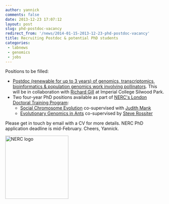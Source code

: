```yaml
---
author: yannick
comments: false
date: 2013-12-23 17:07:12
layout: post
slug: phd-postdoc-vacancy
redirect_from: '/news/2014-01-15-2013-12-23-phd-postdoc-vacancy'
title: Recruiting Postdoc & potential PhD students
categories:
 - labnews
 - genomics
 - jobs
---
```

Positions to be filled:

 * [Postdoc (renewable for up to 3 years) of genomics, transcriptomics, bioinformatics & population genomics work involving pollinators](/news/2014-10-31-pollinator-population-genomicist). This will be in collaboration with [Richard Gill](http://www3.imperial.ac.uk/people/r.gill) at Imperial College Silwood Park.
 * Two four-year PhD positions available as part of [NERC's London Doctoral Training Program](http://www.sbcs.qmul.ac.uk/prospectivestudents/research/nercdtpstudentships/118400.html):
   * [Social Chromosome Evolution](http://london-nerc-dtp.org/2013/11/27/social-chromosome-evolution/) co-supervised with [Judith Mank](http://www.ucl.ac.uk/mank-group/people.htm)
   * [Evolutionary Genomics in Ants](http://london-nerc-dtp.org/2013/11/27/evolutionary-genomics-in-ants/) co-supervised by [Steve Rossiter](http://www.sbcs.qmul.ac.uk/staff/stephenrossiter.html)


Please get in touch by email with a CV for more details. NERC PhD application deadline is mid-February. Cheers, Yannick.

<a href="http://www.sbcs.qmul.ac.uk/prospectivestudents/research/nercdtpstudentships/118400.html"><img src="{{site.url }}/img/logos/nerc-logo-large.jpg" width="200" alt="NERC logo"></a>
